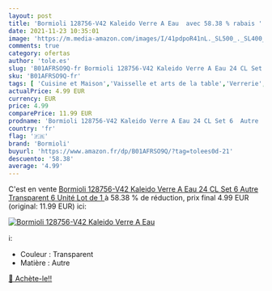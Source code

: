 ```yaml
---
layout: post
title: 'Bormioli 128756-V42 Kaleido Verre A Eau  avec 58.38 % rabais '
date: 2021-11-23 10:35:01
image: 'https://m.media-amazon.com/images/I/41pdpoR41nL._SL500_._SL400_.jpg'
comments: true
category: ofertas
author: 'tole.es'
slug: 'B01AFRSO9Q-fr Bormioli 128756-V42 Kaleido Verre A Eau 24 CL Set 6 Autre...'
sku: 'B01AFRSO9Q-fr'
tags: [ 'Cuisine et Maison','Vaisselle et arts de la table','Verrerie','Verres à jus et soda','bormioli', ]
actualPrice: 4.99 EUR
currency: EUR
price: 4.99
comparePrice: 11.99 EUR
prodname: 'Bormioli 128756-V42 Kaleido Verre A Eau 24 CL Set 6  Autre  Transparent  6 Unité  Lot de 1 '
country: 'fr'
flag: '🇫🇷'
brand: 'Bormioli'
buyurl: 'https://www.amazon.fr/dp/B01AFRSO9Q/?tag=tolees0d-21'
descuento: '58.38'
average: '4.99'
---
```


C'est en vente [Bormioli 128756-V42 Kaleido Verre A Eau 24 CL Set 6  Autre  Transparent  6 Unité  Lot de 1 ](https://www.amazon.fr/dp/B01AFRSO9Q/?tag=tolees0d-21)  à  58.38 % de réduction, prix final  4.99 EUR (original: 11.99 EUR) ici:

[![Bormioli 128756-V42 Kaleido Verre A Eau ](https://m.media-amazon.com/images/I/41pdpoR41nL._SL500_._SL400_.jpg)](https://www.amazon.fr/dp/B01AFRSO9Q/?tag=tolees0d-21)

ℹ️:

- Couleur : Transparent
- Matière : Autre

[🛒 Achète-le!!](https://www.amazon.fr/dp/B01AFRSO9Q/?tag=tolees0d-21)
